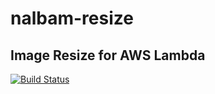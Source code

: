 # nalbam-resize

## Image Resize for AWS Lambda

[![Build Status](https://travis-ci.org/nalbam/nalbam-resize.svg?branch=master)](https://travis-ci.org/nalbam/nalbam-resize) 
